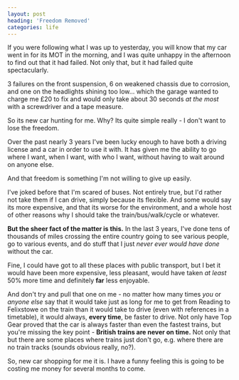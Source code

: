 ```yaml
---
layout: post
heading: 'Freedom Removed'
categories: life
---
```


If you were following what I was up to yesterday, you will know that my car went in for its MOT in the morning, and I was quite unhappy in the afternoon to find out that it had failed. Not only that, but it had failed quite spectacularly.

3 failures on the front suspension, 6 on weakened chassis due to corrosion, and one on the headlights shining too low... which the garage wanted to charge me £20 to fix and would only take about 30 seconds *at the most* with a screwdriver and a tape measure.

So its new car hunting for me. Why? Its quite simple really - I don't want to lose the freedom.

Over the past nearly 3 years I've been lucky enough to have both a driving license and a car in order to use it with. It has given me the ability to go where I want, when I want, with who I want, without having to wait around on anyone else.

And that freedom is something I'm not willing to give up easily.

<!-- Replace missing image from http://media.chris-alexander.co.uk/wp-content/uploads/2009/11/ka.png -->

I've joked before that I'm scared of buses. Not entirely true, but I'd rather not take them if I can drive, simply because its flexible. And some would say its more expensive, and that its worse for the environment, and a whole host of other reasons why I should take the train/bus/walk/cycle or whatever.

**But the sheer fact of the matter is this.** In the last 3 years, I've done tens of thousands of miles crossing the entire country going to see various people, go to various events, and do stuff that I just *never ever would have done* without the car.

<!-- Replace missing image from http://media.chris-alexander.co.uk/wp-content/uploads/2009/11/cooper.png -->

Fine, I could have got to all these places with public transport, but I bet it would have been more expensive, less pleasant, would have taken *at least* 50% more time and definitely **far** less enjoyable.

And don't try and pull that one on me - no matter how many times *you* or *anyone else* say that it would take just as long for me to get from Reading to Felixstowe on the train than it would take to drive (even with references in a timetable), it would always, **every time**, be faster to drive. Not only have Top Gear proved that the car is always faster than even the fastest trains, but you're missing the key point - **British trains are never on time.** Not only that but there are some places where trains just don't go, e.g. where there are no train tracks (sounds obvious really, no?).

So, new car shopping for me it is. I have a funny feeling this is going to be costing me money for several months to come.

<!-- Replace missing image from http://media.chris-alexander.co.uk/wp-content/uploads/2009/11/r8.png -->
